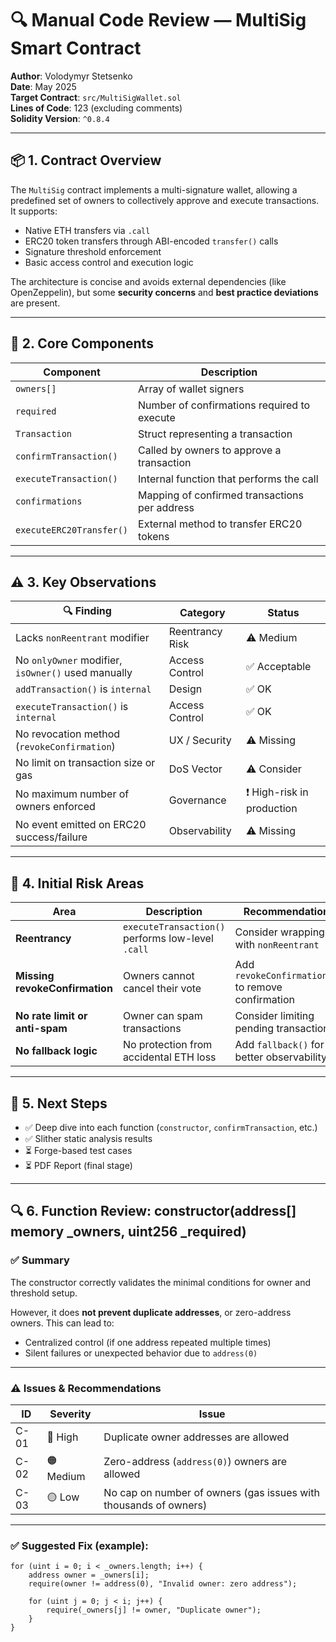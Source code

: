 # 🔍 Manual Code Review — MultiSig Smart Contract

**Author**: Volodymyr Stetsenko  
**Date**: May 2025  
**Target Contract**: `src/MultiSigWallet.sol`  
**Lines of Code**: 123 (excluding comments)  
**Solidity Version**: `^0.8.4`

---

## 📦 1. Contract Overview

The `MultiSig` contract implements a multi-signature wallet, allowing a predefined set of owners to collectively approve and execute transactions. It supports:

- Native ETH transfers via `.call`
- ERC20 token transfers through ABI-encoded `transfer()` calls
- Signature threshold enforcement
- Basic access control and execution logic

The architecture is concise and avoids external dependencies (like OpenZeppelin), but some **security concerns** and **best practice deviations** are present.

---

## 🧱 2. Core Components

| Component          | Description |
|-------------------|-------------|
| `owners[]`        | Array of wallet signers |
| `required`        | Number of confirmations required to execute |
| `Transaction`     | Struct representing a transaction |
| `confirmTransaction()` | Called by owners to approve a transaction |
| `executeTransaction()` | Internal function that performs the call |
| `confirmations`   | Mapping of confirmed transactions per address |
| `executeERC20Transfer()` | External method to transfer ERC20 tokens |

---

## ⚠️ 3. Key Observations

| 🔍 Finding | Category | Status |
|-----------|----------|--------|
| Lacks `nonReentrant` modifier | Reentrancy Risk | ⚠️ Medium |
| No `onlyOwner` modifier, `isOwner()` used manually | Access Control | ✅ Acceptable |
| `addTransaction()` is `internal` | Design | ✅ OK |
| `executeTransaction()` is `internal` | Access Control | ✅ OK |
| No revocation method (`revokeConfirmation`) | UX / Security | ⚠️ Missing |
| No limit on transaction size or gas | DoS Vector | ⚠️ Consider |
| No maximum number of owners enforced | Governance | ❗ High-risk in production |
| No event emitted on ERC20 success/failure | Observability | ⚠️ Missing |

---

## 🚨 4. Initial Risk Areas

| Area | Description | Recommendation |
|------|-------------|----------------|
| **Reentrancy** | `executeTransaction()` performs low-level `.call` | Consider wrapping with `nonReentrant` |
| **Missing revokeConfirmation** | Owners cannot cancel their vote | Add `revokeConfirmation()` to remove confirmation |
| **No rate limit or anti-spam** | Owner can spam transactions | Consider limiting pending transactions |
| **No fallback logic** | No protection from accidental ETH loss | Add `fallback()` for better observability |

---

## 🧭 5. Next Steps

- ✅ Deep dive into each function (`constructor`, `confirmTransaction`, etc.)
- ✅ Slither static analysis results
- ⏳ Forge-based test cases
- ⏳ PDF Report (final stage)

---

## 🔍 6. Function Review: constructor(address[] memory _owners, uint256 _required)

### ✅ Summary

The constructor correctly validates the minimal conditions for owner and threshold setup.

However, it does **not prevent duplicate addresses**, or zero-address owners. This can lead to:
- Centralized control (if one address repeated multiple times)
- Silent failures or unexpected behavior due to `address(0)`

---

### ⚠️ Issues & Recommendations

| ID | Severity | Issue |
|----|----------|-------|
| C-01 | 🔴 High | Duplicate owner addresses are allowed |
| C-02 | 🟠 Medium | Zero-address (`address(0)`) owners are allowed |
| C-03 | 🟡 Low | No cap on number of owners (gas issues with thousands of owners) |

---

### ✅ Suggested Fix (example):

```solidity
for (uint i = 0; i < _owners.length; i++) {
    address owner = _owners[i];
    require(owner != address(0), "Invalid owner: zero address");

    for (uint j = 0; j < i; j++) {
        require(_owners[j] != owner, "Duplicate owner");
    }
}


